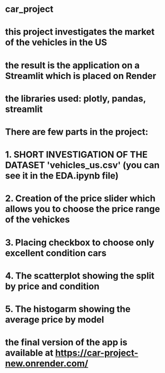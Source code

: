 # car_project
# this project investigates the market of the vehicles in the US
# the result is the application on a Streamlit which is placed on Render
# the libraries used: plotly, pandas, streamlit
# There are few parts in the project:
# 1. SHORT INVESTIGATION OF THE DATASET 'vehicles_us.csv' (you can see it in the EDA.ipynb file)
# 2. Creation of the price slider which allows you to choose the price range of the vehickes
# 3. Placing checkbox to choose only excellent condition cars
# 4. The scatterplot showing the split by price and condition
# 5. The histogarm showing the average price by model

# the final version of the app is available at https://car-project-new.onrender.com/
